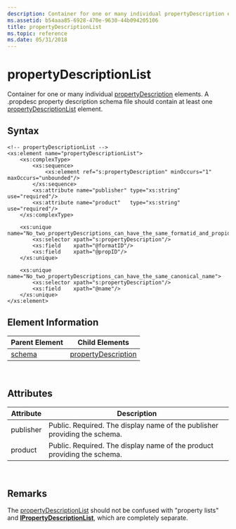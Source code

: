 ```yaml
---
description: Container for one or many individual propertyDescription elements.
ms.assetid: b54aaa85-6928-470e-9630-44b094205106
title: propertyDescriptionList
ms.topic: reference
ms.date: 05/31/2018
---
```


# propertyDescriptionList

Container for one or many individual [propertyDescription](./propdesc-schema-propertydescription.md) elements. A .propdesc property description schema file should contain at least one [propertyDescriptionList]() element.

## Syntax


```
<!-- propertyDescriptionList -->
<xs:element name="propertyDescriptionList">
    <xs:complexType>
        <xs:sequence>
            <xs:element ref="s:propertyDescription" minOccurs="1" maxOccurs="unbounded"/>
        </xs:sequence>
        <xs:attribute name="publisher" type="xs:string" use="required"/>
        <xs:attribute name="product"   type="xs:string" use="required"/>
    </xs:complexType>

    <xs:unique name="No_two_propertyDescriptions_can_have_the_same_formatid_and_propid">
        <xs:selector xpath="s:propertyDescription"/>
        <xs:field    xpath="@formatID"/>
        <xs:field    xpath="@propID"/>
    </xs:unique>

    <xs:unique name="No_two_propertyDescriptions_can_have_the_same_canonical_name">
        <xs:selector xpath="s:propertyDescription"/>
        <xs:field    xpath="@name"/>
    </xs:unique>
</xs:element>
```



## Element Information



| Parent Element                        | Child Elements                                                   |
|---------------------------------------|------------------------------------------------------------------|
| [schema](./propdesc-schema-entry.md) | [propertyDescription](./propdesc-schema-propertydescription.md) |



 

## Attributes



| Attribute | Description                                                               |
|-----------|---------------------------------------------------------------------------|
| publisher | Public. Required. The display name of the publisher providing the schema. |
| product   | Public. Required. The display name of the product providing the schema.   |



 

## Remarks

The [propertyDescriptionList]() should not be confused with "property lists" and [**IPropertyDescriptionList**](/windows/win32/api/propsys/nn-propsys-ipropertydescriptionlist), which are completely separate.

 

 

